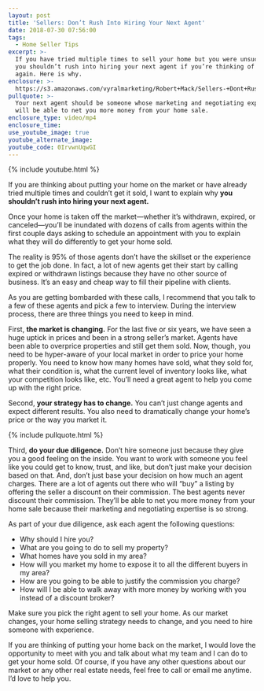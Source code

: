 ```yaml
---
layout: post
title: 'Sellers: Don’t Rush Into Hiring Your Next Agent'
date: 2018-07-30 07:56:00
tags:
  - Home Seller Tips
excerpt: >-
  If you have tried multiple times to sell your home but you were unsuccessful,
  you shouldn’t rush into hiring your next agent if you’re thinking of listing
  again. Here is why.
enclosure: >-
  https://s3.amazonaws.com/vyralmarketing/Robert+Mack/Sellers-+Dont+Rush+Into+Hiring+Your+Next+Agent+-+Orange+County+Real+Estate+Agent.mp4
pullquote: >-
  Your next agent should be someone whose marketing and negotiating expertise
  will be able to net you more money from your home sale.
enclosure_type: video/mp4
enclosure_time:
use_youtube_image: true
youtube_alternate_image:
youtube_code: 0IrvwnUqwGI
---
```


{% include youtube.html %}

If you are thinking about putting your home on the market or have already tried multiple times and couldn’t get it sold, I want to explain why **you shouldn’t rush into hiring your next agent.**

Once your home is taken off the market—whether it’s withdrawn, expired, or canceled—you’ll be inundated with dozens of calls from agents within the first couple days asking to schedule an appointment with you to explain what they will do differently to get your home sold.

The reality is 95% of those agents don’t have the skillset or the experience to get the job done. In fact, a lot of new agents get their start by calling expired or withdrawn listings because they have no other source of business. It’s an easy and cheap way to fill their pipeline with clients.

As you are getting bombarded with these calls, I recommend that you talk to a few of these agents and pick a few to interview. During the interview process, there are three things you need to keep in mind.

First, **the market is changing.** For the last five or six years, we have seen a huge uptick in prices and been in a strong seller’s market. Agents have been able to overprice properties and still get them sold. Now, though, you need to be hyper-aware of your local market in order to price your home properly. You need to know how many homes have sold, what they sold for, what their condition is, what the current level of inventory looks like, what your competition looks like, etc. You’ll need a great agent to help you come up with the right price.

Second, **your strategy has to change.** You can’t just change agents and expect different results. You also need to dramatically change your home’s price or the way you market it.

{% include pullquote.html %}

Third, **do your due diligence.** Don’t hire someone just because they give you a good feeling on the inside. You want to work with someone you feel like you could get to know, trust, and like, but don’t just make your decision based on that. And, don’t just base your decision on how much an agent charges. There are a lot of agents out there who will “buy” a listing by offering the seller a discount on their commission. The best agents never discount their commission. They’ll be able to net you more money from your home sale because their marketing and negotiating expertise is so strong.

As part of your due diligence, ask each agent the following questions:

* Why should I hire you?
* What are you going to do to sell my property?
* What homes have you sold in my area?
* How will you market my home to expose it to all the different buyers in my area?
* How are you going to be able to justify the commission you charge?
* How will I be able to walk away with more money by working with you instead of a discount broker?

Make sure you pick the right agent to sell your home. As our market changes, your home selling strategy needs to change, and you need to hire someone with experience.

If you are thinking of putting your home back on the market, I would love the opportunity to meet with you and talk about what my team and I can do to get your home sold. Of course, if you have any other questions about our market or any other real estate needs, feel free to call or email me anytime. I’d love to help you.